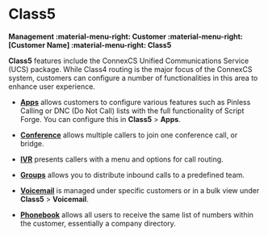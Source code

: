 # Class5
**Management :material-menu-right: Customer :material-menu-right: [Customer Name] :material-menu-right: Class5**

**Class5** features include the ConnexCS Unified Communications Service (UCS) package. While Class4 routing is the major focus of the ConnexCS system, customers can configure a number of functionalities in this area to enhance user experience.

+ [**Apps**](/class5/apps/) allows customers to configure various features such as Pinless Calling or DNC (Do Not Call) lists with the full functionality of Script Forge. You can configure this in **Class5** > **Apps**. 


+ [**Conference**](/class5/creating-conference/) allows multiple callers to join one conference call, or bridge.


+ [**IVR**](/class5/creating-ivr/) presents callers with a menu and options for call routing.


+ [**Groups**](/class5/creating-group/) allows you to distribute inbound calls to a predefined team.


+ [**Voicemail**](/class5/voicemail/) is managed under specific customers or in a bulk view under **Class5** > **Voicemail**. 


+ [**Phonebook**](/class5/phonebook/) allows all users to receive the same list of numbers within the customer, essentially a company directory. 
